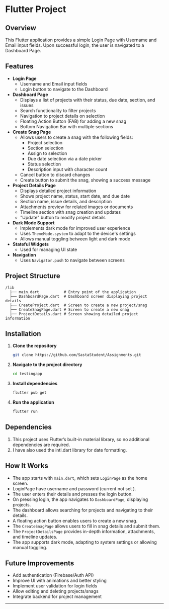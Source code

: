 # Flutter Project

## Overview

This Flutter application provides a simple Login Page with Username and Email input fields. Upon successful login, the user is navigated to a Dashboard Page.

## Features

- **Login Page**
  - Username and Email input fields
  - Login button to navigate to the Dashboard
- **Dashboard Page**
  - Displays a list of projects with their status, due date, section, and issues
  - Search functionality to filter projects
  - Navigation to project details on selection
  - Floating Action Button (FAB) for adding a new snag
  - Bottom Navigation Bar with multiple sections
- **Create Snag Page**
  - Allows users to create a snag with the following fields:
    - Project selection
    - Section selection
    - Assign to selection
    - Due date selection via a date picker
    - Status selection
    - Description input with character count
  - Cancel button to discard changes
  - Create button to submit the snag, showing a success message
- **Project Details Page**
  - Displays detailed project information
  - Shows project name, status, start date, and due date
  - Section name, issue details, and description
  - Attachments preview for related images or documents
  - Timeline section with snag creation and updates
  - "Update" button to modify project details
- **Dark Mode Support**
  - Implements dark mode for improved user experience
  - Uses `ThemeMode.system` to adapt to the device's settings
  - Allows manual toggling between light and dark mode
- **Stateful Widgets**
  - Used for managing UI state
- **Navigation**
  - Uses `Navigator.push` to navigate between screens

## Project Structure

```
/lib
  ├── main.dart           # Entry point of the application
  ├── DashboardPage.dart  # Dashboard screen displaying project details
  ├── CreateProject.dart  # Screen to create a new project/snag
  ├── CreateSnagPage.dart # Screen to create a new snag
  ├── ProjectDetails.dart # Screen showing detailed project information
```

## Installation

1. **Clone the repository**
   ```sh
   git clone https://github.com/SastaStudent/Assignments.git
   ```
2. **Navigate to the project directory**
   ```sh
   cd testingapp
   ```
3. **Install dependencies**
   ```sh
   flutter pub get
   ```
4. **Run the application**
   ```sh
   flutter run
   ```

## Dependencies

1. This project uses Flutter’s built-in material library, so no additional dependencies are required.
2. I have also used the intl.dart library for date formatting.

## How It Works

- The app starts with `main.dart`, which sets `LoginPage` as the home screen.
- LoginPage have username and password (current not set ).
- The user enters their details and presses the login button.
- On pressing login, the app navigates to `DashboardPage`, displaying projects.
- The dashboard allows searching for projects and navigating to their details.
- A floating action button enables users to create a new snag.
- The `CreateSnagPage` allows users to fill in snag details and submit them.
- The `ProjectDetailsPage` provides in-depth information, attachments, and timeline updates.
- The app supports dark mode, adapting to system settings or allowing manual toggling.

## Future Improvements

- Add authentication (Firebase/Auth API)
- Improve UI with animations and better styling
- Implement user validation for login fields
- Allow editing and deleting projects/snags
- Integrate backend for project management

---



